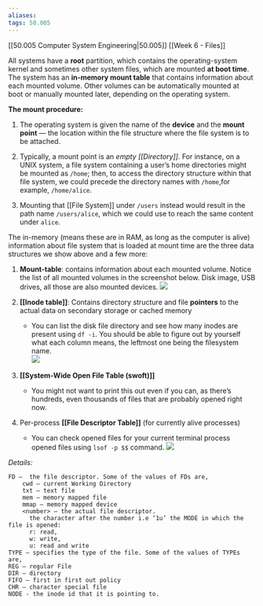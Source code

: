 ```yaml
---
aliases: 
tags: 50.005
---
```

[[50.005 Computer System Engineering|50.005]]
[[Week 6 - Files]]

All systems have a **root** partition, which contains the operating-system kernel and sometimes other system files, which are mounted **at boot time**. The system has an **in-memory mount table** that contains information about each mounted volume. Other volumes can be automatically mounted at boot or manually mounted later, depending on the operating system.

**The mount procedure:**

1.  The operating system is given the name of the **device** and the **mount point** — the location within the file structure where the file system is to be attached.
    
2.  Typically, a mount point is an _empty [[Directory]]._ For instance, on a UNIX system, a file system containing a user’s home directories might be mounted as `/home`; then, to access the directory structure within that file system, we could precede the directory names with `/home`,for example, `/home/alice`.
    
3.  Mounting that [[File System]] under `/users` instead would result in the path name `/users/alice`, which we could use to reach the same content under `alice`.
    

The in-memory (means these are in RAM, as long as the computer is alive) information about file system that is loaded at mount time are the three data structures we show above and a few more:

1.  **Mount-table**: contains information about each mounted volume. Notice the list of all mounted volumes in the screenshot below. Disk image, USB drives, all those are also mounted devices. ![](https://natalieagus.github.io/50005/assets/images/week6/11.png)
    
2.  **[[Inode table]]**: Contains directory structure and file **pointers** to the actual data on secondary storage or cached memory
    -   You can list the disk file directory and see how many inodes are present using `df -i`. You should be able to figure out by yourself what each column means, the leftmost one being the filesystem name.  
        ![](https://natalieagus.github.io/50005/assets/images/week6/12.png)
3.  **[[System-Wide Open File Table (swoft)]]**
    -   You might not want to print this out even if you can, as there’s hundreds, even thousands of files that are probably opened right now.
4.  Per-process **[[File Descriptor Table]]** (for currently alive processes)
    -   You can check opened files for your current terminal process opened files using `lsof -p $$` command. ![](https://natalieagus.github.io/50005/assets/images/week6/13.png)

_Details:_

```
FD –  the file descriptor. Some of the values of FDs are,
    cwd – current Working Directory
    txt – text file
    mem – memory mapped file
    mmap – memory mapped device
    <number> – the actual file descriptor. 
      the character after the number i.e ‘1u’ the MODE in which the file is opened:
      r: read, 
      w: write, 
      u: read and write
TYPE – specifies the type of the file. Some of the values of TYPEs are,
REG – regular File
DIR – directory
FIFO – first in first out policy
CHR – character special file
NODE - the inode id that it is pointing to. 
```
